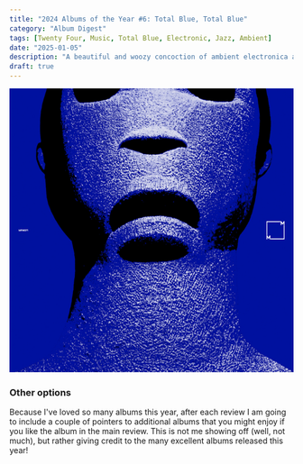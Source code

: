 ```yaml
---
title: "2024 Albums of the Year #6: Total Blue, Total Blue"
category: "Album Digest"
tags: [Twenty Four, Music, Total Blue, Electronic, Jazz, Ambient]
date: "2025-01-05"
description: "A beautiful and woozy concoction of ambient electronica and jazz, Total Blue channels all the chill vibes and optimism found in mid-90s ambient music. Plus it's great to fall asleep to!"
draft: true
---
```


![Cover of Total Blue by Total Blue](./images/total-blue.jpg)

### Other options

Because I've loved so many albums this year, after each review I am going to include a couple of pointers to additional albums that you might enjoy if you like the album in the main review. This is not me showing off (well, not much), but rather giving credit to the many excellent albums released this year!